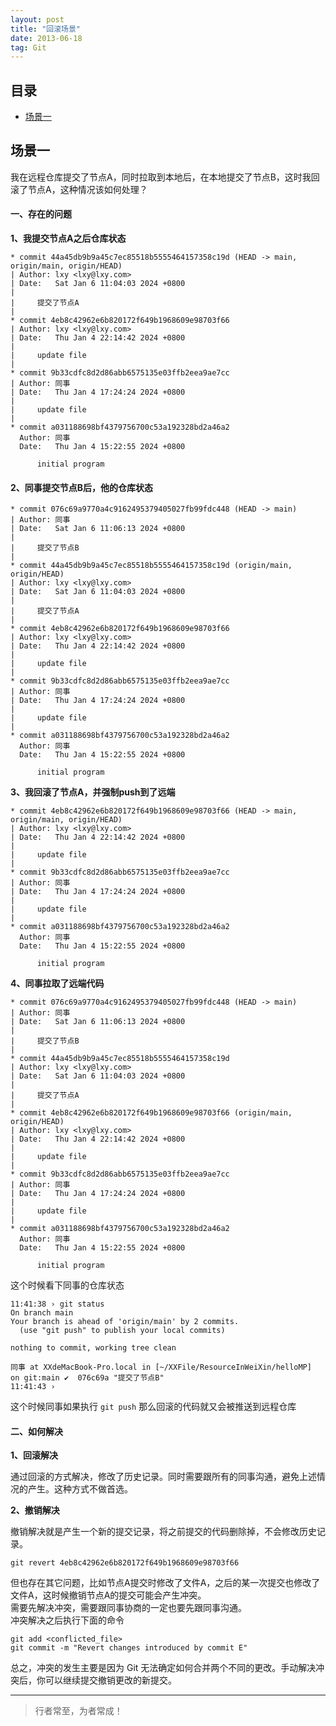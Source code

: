 ```yaml
---
layout: post
title: "回滚场景"
date: 2013-06-18
tag: Git
---
```






## 目录


- [场景一](#content1)   


<!-- ************************************************ -->
## <a id="content1">场景一</a>

我在远程仓库提交了节点A，同时拉取到本地后，在本地提交了节点B，这时我回滚了节点A，这种情况该如何处理？

#### **一、存在的问题**   

**1、我提交节点A之后仓库状态**   
```shell
* commit 44a45db9b9a45c7ec85518b5555464157358c19d (HEAD -> main, origin/main, origin/HEAD)
| Author: lxy <lxy@lxy.com>
| Date:   Sat Jan 6 11:04:03 2024 +0800
| 
|     提交了节点A
| 
* commit 4eb8c42962e6b820172f649b1968609e98703f66 
| Author: lxy <lxy@lxy.com>
| Date:   Thu Jan 4 22:14:42 2024 +0800
| 
|     update file
| 
* commit 9b33cdfc8d2d86abb6575135e03ffb2eea9ae7cc
| Author: 同事
| Date:   Thu Jan 4 17:24:24 2024 +0800
| 
|     update file
| 
* commit a031188698bf4379756700c53a192328bd2a46a2
  Author: 同事
  Date:   Thu Jan 4 15:22:55 2024 +0800
  
      initial program
```

#### **2、同事提交节点B后，他的仓库状态**      
```shell
* commit 076c69a9770a4c9162495379405027fb99fdc448 (HEAD -> main)
| Author: 同事
| Date:   Sat Jan 6 11:06:13 2024 +0800
| 
|     提交了节点B
| 
* commit 44a45db9b9a45c7ec85518b5555464157358c19d (origin/main, origin/HEAD)
| Author: lxy <lxy@lxy.com>
| Date:   Sat Jan 6 11:04:03 2024 +0800
| 
|     提交了节点A
| 
* commit 4eb8c42962e6b820172f649b1968609e98703f66 
| Author: lxy <lxy@lxy.com>
| Date:   Thu Jan 4 22:14:42 2024 +0800
| 
|     update file
| 
* commit 9b33cdfc8d2d86abb6575135e03ffb2eea9ae7cc
| Author: 同事
| Date:   Thu Jan 4 17:24:24 2024 +0800
| 
|     update file
| 
* commit a031188698bf4379756700c53a192328bd2a46a2
  Author: 同事
  Date:   Thu Jan 4 15:22:55 2024 +0800
  
      initial program
```

**3、我回滚了节点A，并强制push到了远端**  

```shell
* commit 4eb8c42962e6b820172f649b1968609e98703f66 (HEAD -> main, origin/main, origin/HEAD)
| Author: lxy <lxy@lxy.com>
| Date:   Thu Jan 4 22:14:42 2024 +0800
| 
|     update file
| 
* commit 9b33cdfc8d2d86abb6575135e03ffb2eea9ae7cc
| Author: 同事
| Date:   Thu Jan 4 17:24:24 2024 +0800
| 
|     update file
| 
* commit a031188698bf4379756700c53a192328bd2a46a2
  Author: 同事
  Date:   Thu Jan 4 15:22:55 2024 +0800
  
      initial program
```

**4、同事拉取了远端代码**    
```shell
* commit 076c69a9770a4c9162495379405027fb99fdc448 (HEAD -> main)
| Author: 同事
| Date:   Sat Jan 6 11:06:13 2024 +0800
| 
|     提交了节点B
| 
* commit 44a45db9b9a45c7ec85518b5555464157358c19d
| Author: lxy <lxy@lxy.com>
| Date:   Sat Jan 6 11:04:03 2024 +0800
| 
|     提交了节点A
| 
* commit 4eb8c42962e6b820172f649b1968609e98703f66 (origin/main, origin/HEAD)
| Author: lxy <lxy@lxy.com>
| Date:   Thu Jan 4 22:14:42 2024 +0800
| 
|     update file
| 
* commit 9b33cdfc8d2d86abb6575135e03ffb2eea9ae7cc
| Author: 同事
| Date:   Thu Jan 4 17:24:24 2024 +0800
| 
|     update file
| 
* commit a031188698bf4379756700c53a192328bd2a46a2
  Author: 同事
  Date:   Thu Jan 4 15:22:55 2024 +0800
  
      initial program
```

这个时候看下同事的仓库状态  
```shell
11:41:38 › git status 
On branch main
Your branch is ahead of 'origin/main' by 2 commits.
  (use "git push" to publish your local commits)

nothing to commit, working tree clean

同事 at XXdeMacBook-Pro.local in [~/XXFile/ResourceInWeiXin/helloMP]  on git:main ✔︎  076c69a "提交了节点B"
11:41:43 › 
```
这个时候同事如果执行 `git push` 那么回滚的代码就又会被推送到远程仓库


#### **二、如何解决**   

**1、回滚解决**  

通过回滚的方式解决，修改了历史记录。同时需要跟所有的同事沟通，避免上述情况的产生。这种方式不做首选。

**2、撤销解决**   

撤销解决就是产生一个新的提交记录，将之前提交的代码删除掉，不会修改历史记录。 
```shell
git revert 4eb8c42962e6b820172f649b1968609e98703f66
```

但也存在其它问题，比如节点A提交时修改了文件A，之后的某一次提交也修改了文件A，这时候撤销节点A的提交可能会产生冲突。   
需要先解决冲突，需要跟同事协商的一定也要先跟同事沟通。     
冲突解决之后执行下面的命令    

```shell
git add <conflicted_file>
git commit -m "Revert changes introduced by commit E"
```

总之，冲突的发生主要是因为 Git 无法确定如何合并两个不同的更改。手动解决冲突后，你可以继续提交撤销更改的新提交。


----------
>  行者常至，为者常成！



